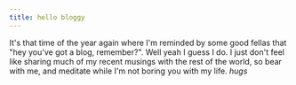 ```yaml
---
title: hello bloggy
---
```


It's that time of the year again where I'm reminded by some good fellas that
"hey you've got a blog, remember?". Well yeah I guess I do. I just don't feel
like sharing much of my recent musings with the rest of the world, so bear
with me, and meditate while I'm not boring you with my life. *hugs*

